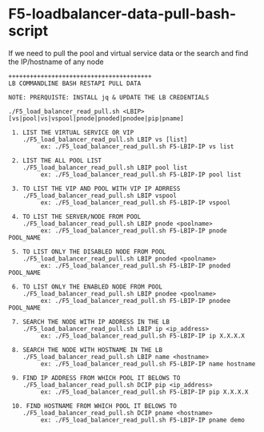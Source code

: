 # F5-loadbalancer-data-pull-bash-script
If we need to pull the pool and virtual service data or the search and find the IP/hostname of any node


	++++++++++++++++++++++++++++++++++++++++
	LB COMMANDLINE BASH RESTAPI PULL DATA

	NOTE: PRERQUISTE: INSTALL jq & UPDATE THE LB CREDENTIALS 

	./F5_load_balancer_read_pull.sh <LBIP>  [vs|pool|vs|vspool|pnode|pnoded|pnodee|pip|pname]

	 1. LIST THE VIRTUAL SERVICE OR VIP
		./F5_load_balancer_read_pull.sh LBIP vs [list]
			 ex: ./F5_load_balancer_read_pull.sh F5-LBIP-IP vs list

	 2. LIST THE ALL POOL LIST
		./F5_load_balancer_read_pull.sh LBIP pool list
			 ex: ./F5_load_balancer_read_pull.sh F5-LBIP-IP pool list

	 3. TO LIST THE VIP AND POOL WITH VIP IP ADRRESS
		./F5_load_balancer_read_pull.sh LBIP vspool
			 ex: ./F5_load_balancer_read_pull.sh F5-LBIP-IP vspool

	 4. TO LIST THE SERVER/NODE FROM POOL
		./F5_load_balancer_read_pull.sh LBIP pnode <poolname>
			 ex: ./F5_load_balancer_read_pull.sh F5-LBIP-IP pnode POOL_NAME

	 5. TO LIST ONLY THE DISABLED NODE FROM POOL
		./F5_load_balancer_read_pull.sh LBIP pnoded <poolname>
			 ex: ./F5_load_balancer_read_pull.sh F5-LBIP-IP pnoded POOL_NAME

	 6. TO LIST ONLY THE ENABLED NODE FROM POOL
		./F5_load_balancer_read_pull.sh LBIP pnodee <poolname>
			 ex: ./F5_load_balancer_read_pull.sh F5-LBIP-IP pnodee POOL_NAME

	 7. SEARCH THE NODE WITH IP ADDRESS IN THE LB
		./F5_load_balancer_read_pull.sh LBIP ip <ip_address>
			 ex: ./F5_load_balancer_read_pull.sh F5-LBIP-IP ip X.X.X.X

	 8. SEARCH THE NODE WITH HOSTNAME IN THE LB
		./F5_load_balancer_read_pull.sh LBIP name <hostname>
			 ex: ./F5_load_balancer_read_pull.sh F5-LBIP-IP name hostname

	 9. FIND IP ADDRESS FROM WHICH POOL IT BELOWS TO
		./F5_load_balancer_read_pull.sh DCIP pip <ip_address>
			 ex: ./F5_load_balancer_read_pull.sh F5-LBIP-IP pip X.X.X.X

	 10. FIND HOSTNAME FROM WHICH POOL IT BELOWS TO
		./F5_load_balancer_read_pull.sh DCIP pname <hostname>
			 ex: ./F5_load_balancer_read_pull.sh F5-LBIP-IP pname demo


